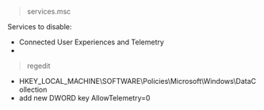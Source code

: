 
>services.msc

Services to disable:

* Connected User Experiences and Telemetry
* 

>regedit

- HKEY_LOCAL_MACHINE\SOFTWARE\Policies\Microsoft\Windows\DataCollection
- add new DWORD key AllowTelemetry=0